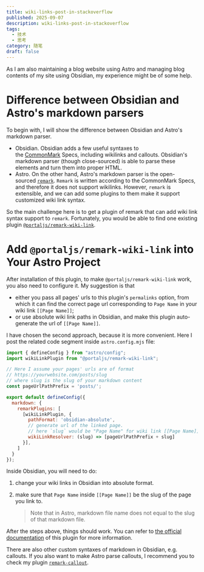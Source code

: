 ```yaml
---
title: wiki-links-post-in-stackoverflow
published: 2025-09-07
description: wiki-links-post-in-stackoverflow
tags:
  - 技术
  - 思考
category: 随笔
draft: false
---
```

As I am also maintaining a blog website using Astro and managing blog contents of my site using Obsidian, my experience might be of some help.

# Difference between Obsidian and Astro's markdown parsers

To begin with, I will show the difference between Obsidian and Astro's markdown parser.

- Obsidian. Obsidian adds a few useful syntaxes to the [CommonMark](https://commonmark.org/) Specs, including wikilinks and callouts. Obsidian's markdown parser (though close-sourced) is able to parse these elements and turn them into proper HTML.
- Astro. On the other hand, Astro's markdown parser is the open-sourced [`remark`](https://github.com/remarkjs/remark). `Remark` is written according to the CommonMark Specs, and therefore it does not support wikilinks. However, `remark` is extensible, and we can add some plugins to them make it support customized wiki link syntax.

So the main challenge here is to get a plugin of remark that can add wiki link syntax support to `remark`. Fortunately, you would be able to find one existing plugin [`@portaljs/remark-wiki-link`](https://github.com/datopian/portaljs/tree/main/packages/remark-wiki-link).

# Add `@portaljs/remark-wiki-link` into Your Astro Project

After installation of this plugin, to make `@portaljs/remark-wiki-link` work, you also need to configure it. My suggestion is that

- either you pass all pages' urls to this plugin's `permalinks` option, from which it can find the correct page url corresponding to `Page Name` in your wiki link `[[Page Name]]`;
- or use absolute wiki link paths in Obsidian, and make this plugin auto-generate the url of `[[Page Name]]`.

I have chosen the second approach, because it is more convenient. Here I post the related code segment inside `astro.config.mjs` file:

```javascript
import { defineConfig } from "astro/config";
import wikiLinkPlugin from "@portaljs/remark-wiki-link";

// Here I assume your pages' urls are of format
// https://yourwebsite.com/posts/slug
// where slug is the slug of your markdown content
const pageUrlPathPrefix = 'posts/';

export default defineConfig({
  markdown: {
    remarkPlugins: [
      [wikiLinkPlugin, { 
        pathFormat: 'obsidian-absolute', 
        // generate url of the linked page.
        // here `slug` would be "Page Name" for wiki link [[Page Name]].
        wikiLinkResolver: (slug) => [pageUrlPathPrefix + slug] 
      }],
    ]
  }
});
```

Inside Obsidian, you will need to do:

1. change your wiki links in Obsidian into absolute format.
2. make sure that `Page Name` inside `[[Page Name]]` be the slug of the page you link to.
    
    > Note that in Astro, markdown file name does not equal to the slug of that markdown file.
    

After the steps above, things should work. You can refer to [the official documentation](https://github.com/datopian/portaljs/blob/main/packages/remark-wiki-link/README.md) of this plugin for more information.

There are also other custom syntaxes of markdown in Obsidian, e.g. callouts. If you also want to make Astro parse callouts, I recommend you to check my plugin [`remark-callout`](https://github.com/rk-terence/gz-remark-callout).